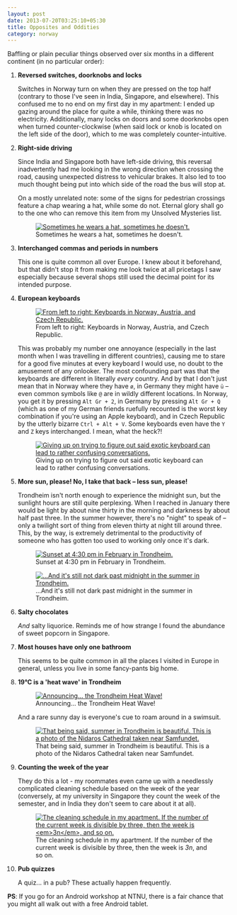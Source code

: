 ```yaml
---
layout: post
date: 2013-07-20T03:25:10+05:30
title: Opposites and Oddities
category: norway
---
```


Baffling or plain peculiar things observed over six months in a different continent (in no particular order):

1. **Reversed switches, doorknobs and locks**

	Switches in Norway turn on when they are pressed on the top half (contrary to those I've seen in India, Singapore, and elsewhere). This confused me to no end on my first day in my apartment: I ended up gazing around the place for quite a while, thinking there was no electricity. Additionally, many locks on doors and some doorknobs open when turned counter-clockwise (when said lock or knob is located on the left side of the door), which to me was completely counter-intuitive.

1. **Right-side driving**

	Since India and Singapore both have left-side driving, this reversal inadvertently had me looking in the wrong direction when crossing the road, causing unexpected distress to vehicular brakes. It also led to too much thought being put into which side of the road the bus will stop at.

	On a mostly unrelated note: some of the signs for pedestrian crossings feature a chap wearing a hat, while some do not. Eternal glory shall go to the one who can remove this item from my Unsolved Mysteries list.

	<figure>
		<a rel="lightbox" href="https://lh3.googleusercontent.com/-p6InemQm0YQ/Ueqb52qZsKI/AAAAAAAAAs0/XFhmQK0VqtI/s1600/zebra_crossing_hat_guy.jpg">
			<img src="https://lh3.googleusercontent.com/-p6InemQm0YQ/Ueqb52qZsKI/AAAAAAAAAs0/XFhmQK0VqtI/s1600/zebra_crossing_hat_guy.jpg" alt="Sometimes he wears a hat, sometimes he doesn't.">
		</a>
		<figcaption>Sometimes he wears a hat, sometimes he doesn't.</figcaption>
	</figure>

1. **Interchanged commas and periods in numbers**

	This one is quite common all over Europe. I knew about it beforehand, but that didn't stop it from making me look twice at all pricetags I saw especially because several shops still used the decimal point for its intended purpose.

1. **European keyboards**

	<figure>
		<a rel="lightbox" href="https://lh4.googleusercontent.com/-qWN7KedazZk/UeqbvxsWIDI/AAAAAAAAAsE/Xt3kEzPF1-A/s1600/keyboard_norwegian_german_czech.jpg">
			<img src="https://lh4.googleusercontent.com/-qWN7KedazZk/UeqbvxsWIDI/AAAAAAAAAsE/Xt3kEzPF1-A/s1600/keyboard_norwegian_german_czech.jpg" alt="From left to right: Keyboards in Norway, Austria, and Czech Republic.">
		</a>
		<figcaption>From left to right: Keyboards in Norway, Austria, and Czech Republic.</figcaption>
	</figure>

	This was probably my number one annoyance (especially in the last month when I was travelling in different countries), causing me to stare for a good five minutes at every keyboard I would use, no doubt to the amusement of any onlooker. The most confounding part was that the keyboards are different in literally *every* country. And by that I don't just mean that in Norway where they have `ø`, in Germany they might have `ü` – even common symbols like `@` are in wildly different locations. In Norway, you get it by pressing `Alt Gr + 2`, in Germany by pressing `Alt Gr + Q` (which as one of my German friends ruefully recounted is the worst key combination if you're using an Apple keyboard), and in Czech Republic by the utterly bizarre `Ctrl + Alt + V`. Some keyboards even have the `Y` and `Z` keys interchanged. I mean, what the heck?!

	<figure>
		<a rel="lightbox" href="https://lh4.googleusercontent.com/-bvyl8hPIDQ0/Ueqg1DGZo5I/AAAAAAAAAtI/5zGQILr16HY/s1600/european_keyboard_conversation.png">
			<img src="https://lh4.googleusercontent.com/-bvyl8hPIDQ0/Ueqg1DGZo5I/AAAAAAAAAtI/5zGQILr16HY/s1600/european_keyboard_conversation.png" alt="Giving up on trying to figure out said exotic keyboard can lead to rather confusing conversations.">
		</a>
		<figcaption>Giving up on trying to figure out said exotic keyboard can lead to rather confusing conversations.</figcaption>
	</figure>

1. **More sun, please! No, I take that back – less sun, please!**

	Trondheim isn't north enough to experience the midnight sun, but the sunlight hours are still quite perplexing. When I reached in January there would be light by about nine thirty in the morning and darkness by about half past three. In the summer however, there's no "night" to speak of – only a twilight sort of thing from eleven thirty at night till around three. This, by the way, is extremely detrimental to the productivity of someone who has gotten too used to working only once it's dark.

	<figure>
		<a rel="lightbox" href="https://lh3.googleusercontent.com/-QtKWDQDDnB8/Ueqb4fU_NpI/AAAAAAAAAss/6Y8qZ_I0hmU/s1600/trondheim_winter_sunset.jpg">
			<img src="https://lh3.googleusercontent.com/-QtKWDQDDnB8/Ueqb4fU_NpI/AAAAAAAAAss/6Y8qZ_I0hmU/s1600/trondheim_winter_sunset.jpg" alt="Sunset at 4:30 pm in February in Trondheim.">
		</a>
		<figcaption>Sunset at 4:30 pm in February in Trondheim.</figcaption>
	</figure>

	<figure>
		<a rel="lightbox" href="https://lh3.googleusercontent.com/-a1P0OdAYvDo/Ueqb2UR7cdI/AAAAAAAAAsk/tDCcd2l0xI0/s1600/trondheim_summer_light_midnight.jpg">
			<img src="https://lh3.googleusercontent.com/-a1P0OdAYvDo/Ueqb2UR7cdI/AAAAAAAAAsk/tDCcd2l0xI0/s1600/trondheim_summer_light_midnight.jpg" alt="...And it's still not dark past midnight in the summer in Trondheim.">
		</a>
		<figcaption>...And it's still not dark past midnight in the summer in Trondheim.</figcaption>
	</figure>

1. **Salty chocolates**

	*And* salty liquorice. Reminds me of how strange I found the abundance of sweet popcorn in Singapore.

1. **Most houses have only one bathroom**

	This seems to be quite common in all the places I visited in Europe in general, unless you live in some fancy-pants big home.

1. **19°C is a 'heat wave' in Trondheim**

	<figure>
		<a rel="lightbox" href="https://lh4.googleusercontent.com/-gaJTW9lkUEE/Ueqbxoo33KI/AAAAAAAAAsM/MQ-ki-4vIPQ/s1600/trondheim_heat_wave.jpg">
			<img src="https://lh4.googleusercontent.com/-gaJTW9lkUEE/Ueqbxoo33KI/AAAAAAAAAsM/MQ-ki-4vIPQ/s1600/trondheim_heat_wave.jpg" alt="Announcing... the Trondheim Heat Wave!">
		</a>
		<figcaption>Announcing... the Trondheim Heat Wave!</figcaption>
	</figure>

	And a rare sunny day is everyone's cue to roam around in a swimsuit.

	<figure>
		<a rel="lightbox" href="https://lh5.googleusercontent.com/-Dm8okGyVpFc/Ueqb0ucc1zI/AAAAAAAAAsc/CqffpTEGICY/s1600/trondheim_nidaros_summer.jpg">
			<img src="https://lh5.googleusercontent.com/-Dm8okGyVpFc/Ueqb0ucc1zI/AAAAAAAAAsc/CqffpTEGICY/s1600/trondheim_nidaros_summer.jpg" alt="That being said, summer in Trondheim is beautiful. This is a photo of the Nidaros Cathedral taken near Samfundet.">
		</a>
		<figcaption>That being said, summer in Trondheim is beautiful. This is a photo of the Nidaros Cathedral taken near Samfundet.</figcaption>
	</figure>

1. **Counting the week of the year**

	They do this a lot - my roommates even came up with a needlessly complicated cleaning schedule based on the week of the year (conversely, at my university in Singapore they count the week of the semester, and in India they don't seem to care about it at all).

	<figure>
		<a rel="lightbox" href="https://lh6.googleusercontent.com/-fr-y89Ca_OY/UeqbywEgg7I/AAAAAAAAAsU/ReoSZOu-s2A/s1600/steinan_cleaning_schedule.jpg">
			<img src="https://lh6.googleusercontent.com/-fr-y89Ca_OY/UeqbywEgg7I/AAAAAAAAAsU/ReoSZOu-s2A/s1600/steinan_cleaning_schedule.jpg" alt="The cleaning schedule in my apartment. If the number of the current week is divisible by three, then the week is <em>3n</em>, and so on.">
		</a>
		<figcaption>The cleaning schedule in my apartment. If the number of the current week is divisible by three, then the week is <em>3n</em>, and so on.</figcaption>
	</figure>

1. **Pub quizzes**

	A quiz... in a pub? These actually happen frequently.

**PS**: If you go for an Android workshop at NTNU, there is a fair chance that you might all walk out with a free Android tablet.

